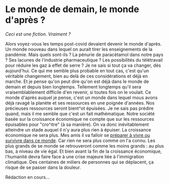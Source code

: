 # Le monde de demain, le monde d'après ?

_Ceci est une fiction. Vraiment ?_

Alors voyez-vous les temps post-covid devaient devenir le monde d'après. Un monde nouveau dans lequel on aurait tirer les enseignements de la pandémie. Mais quels sont-ils ? La pénurie de paracétamol dans notre pays ? Ses lacunes de l'industrie pharmaceutique ? Les possibilités du télétravail pour réduire les gaz à effet de serre ? Je ne sais si tout ça va changer, dès aujourd'hui. Ce qui me semble plus probable en tout cas, c'est qu'un véritable changement, bien au delà de ces considérations et déjà en marche. Et je pense qu'on peut dire qu'on est déjà dans le monde de demain et depuis bien longtemps. Tellement longtemps qu'il sera vraisemblablement difficile d'en revenir, si toutes fois on le voulait.
Ce monde d'après auquel je pense, c'est un monde dans lequel mous avons déjà ravagé la planète et ses ressources en une poignée d'années. Nos précieuses ressources seront bient^ot épuisées. Je ne sais pas prédire quand, mais il me semble que c'est un fait mathématique. Notre société basée sur la croissance économique ne compte que sur les ressources épuisables pour "cro^itre" (à sa manière). On va donc inévitablement atteindre un stade auquel il n'y aura plus rien à épuiser. La croissance économique ne sera plus. Mes amis il va falloir se <a href="kit-survie.html">préparer à vivre ou survivre dans ce monde</a>. Car rien ne sera plus comme on l'a connu. Les plus grands de se monde se retrouveront comme les moins grands : au plus bas, à niveau de vie égal. Et bien avant la fin de la croissance économique, l'humanité devra faire face à une crise majeure liée à l'immigration climatique. Des centaines de miliers de personnes qui se déplacent, ça risque de se passer dans la douleur.

Rédaction en cours...
